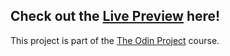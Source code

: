 ## Check out the [Live Preview](https://robh01-memory-game.netlify.app/) here!

This project is part of the [The Odin Project](https://www.theodinproject.com/) course.
